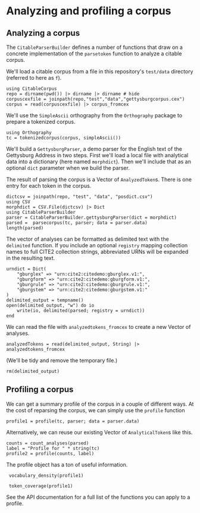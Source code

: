 # Analyzing and profiling a corpus



## Analyzing a corpus

The `CitableParserBuilder` defines a number of functions that draw on a concrete implementation of the `parsetoken` function to analyze a citable corpus.

We'll load a citable corpus from a file in this repository's `test/data` directory (referred to here as `f`).

```@example corpus
using CitableCorpus
repo = dirname(pwd()) |> dirname |> dirname # hide
corpuscexfile = joinpath(repo,"test","data","gettysburgcorpus.cex") 
corpus = read(corpuscexfile) |> corpus_fromcex
```

We'll use the `SimpleAscii` orthography from the `Orthography` package to prepare a tokenized corpus.

```@example corpus
using Orthography
tc = tokenizedcorpus(corpus, simpleAscii())
```


We'll build a `GettysburgParser`, a demo parser for the English text of the Gettysburg Address in two steps.  First we'll load a local file with analytical data into a dictionary (here named `morphdict`). Then we'll include that as an optional `dict` parameter when we build the parser.

The result of parsing the corpus is a Vector of `AnalyzedToken`s.  There is one entry for each token in the corpus.
```@example corpus
dictcsv = joinpath(repo, "test", "data", "posdict.csv") 
using CSV
morphdict = CSV.File(dictcsv) |> Dict
using CitableParserBuilder
parser = CitableParserBuilder.gettysburgParser(dict = morphdict)
parsed =  parsecorpus(tc, parser; data = parser.data)
length(parsed)
```

The vector of analyses can be formatted as delimited text with the `delimited` function.  If you include an optional `registry` mapping collection names to full CITE2 collection strings, abbreviated URNs will be expanded in the resulting text.

```@example corpus
urndict = Dict(
    "gburglex" => "urn:cite2:citedemo:gburglex.v1:",
    "gburgform" => "urn:cite2:citedemo:gburgform.v1:",
    "gburgrule" => "urn:cite2:citedemo:gburgrule.v1:",
    "gburgstem" => "urn:cite2:citedemo:gburgstem.v1:"
)
delimited_output = tempname()
open(delimited_output, "w") do io
    write(io, delimited(parsed; registry = urndict))
end
```

We can read the file with `analyzedtokens_fromcex` to create a new Vector
of analyses.

```@example corpus
analyzedTokens = read(delimited_output, String) |> analyzedtokens_fromcex
```
(We'll be tidy and remove the temporary file.) 
```@example corpus
rm(delimited_output)
```
## Profiling a corpus

We can get a summary profile of the corpus in a couple of different ways.  At the cost of reparsing the corpus, we can simply use the `profile` function

```@example corpus
profile1 = profile(tc, parser; data = parser.data)
```

Alternatively, we can reuse our existing Vector of `AnalyticalToken`s like this.
```@example corpus
counts = count_analyses(parsed)
label = "Profile for " * string(tc)
profile2 = profile(counts, label)
```


The profile object has a ton of useful information.



```@example corpus
 vocabulary_density(profile1)
```



```@example corpus
 token_coverage(profile1)
```

See the API documentation for a full list of the functions you can apply to a profile.